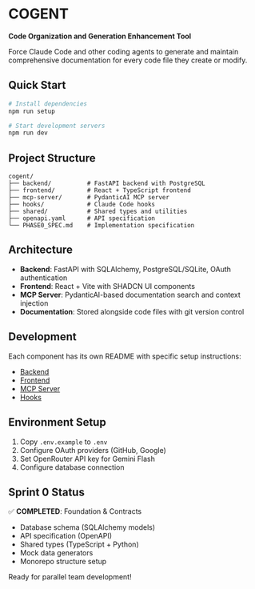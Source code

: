 # COGENT
**Code Organization and Generation Enhancement Tool**

Force Claude Code and other coding agents to generate and maintain comprehensive documentation for every code file they create or modify.

## Quick Start

```bash
# Install dependencies
npm run setup

# Start development servers
npm run dev
```

## Project Structure

```
cogent/
├── backend/          # FastAPI backend with PostgreSQL
├── frontend/         # React + TypeScript frontend
├── mcp-server/       # PydanticAI MCP server
├── hooks/            # Claude Code hooks
├── shared/           # Shared types and utilities
├── openapi.yaml      # API specification
└── PHASE0_SPEC.md    # Implementation specification
```

## Architecture

- **Backend**: FastAPI with SQLAlchemy, PostgreSQL/SQLite, OAuth authentication
- **Frontend**: React + Vite with SHADCN UI components
- **MCP Server**: PydanticAI-based documentation search and context injection
- **Documentation**: Stored alongside code files with git version control

## Development

Each component has its own README with specific setup instructions:
- [Backend](./backend/README.md)
- [Frontend](./frontend/README.md)
- [MCP Server](./mcp-server/README.md)
- [Hooks](./hooks/README.md)

## Environment Setup

1. Copy `.env.example` to `.env`
2. Configure OAuth providers (GitHub, Google)
3. Set OpenRouter API key for Gemini Flash
4. Configure database connection

## Sprint 0 Status

✅ **COMPLETED**: Foundation & Contracts
- Database schema (SQLAlchemy models)
- API specification (OpenAPI)
- Shared types (TypeScript + Python)
- Mock data generators
- Monorepo structure setup

Ready for parallel team development!
